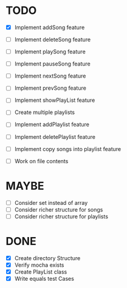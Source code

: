 # TODO
  - [x] Implement addSong feature
  - [ ] Implement deleteSong feature
  - [ ] Implement playSong feature
  - [ ] Implement pauseSong feature
  - [ ] Implement nextSong feature
  - [ ] Implement prevSong feature
  - [ ] Implement showPlayList feature
  - [ ] Create multiple playlists 
  - [ ] Implement addPlaylist feature 
  - [ ] Implement deletePlaylist feature 
  - [ ] Implement copy songs into playlist feature
  - [ ] Work on file contents


# MAYBE

- [ ] Consider set instead of array
- [ ] Consider richer structure for songs
- [ ] Consider richer structure for playlists

# DONE
  - [x] Create directory Structure
  - [x] Verify mocha exists
  - [x] Create PlayList class
  - [x] Write equals test Cases